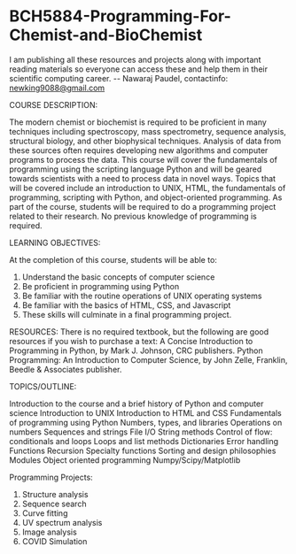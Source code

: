 # BCH5884-Programming-For-Chemist-and-BioChemist

I am publishing all these resources and projects along with important reading materials so everyone can access these and help them in their scientific computing career. -- Nawaraj Paudel, contactinfo: newking9088@gmail.com

COURSE DESCRIPTION:

The modern chemist or biochemist is required to be proficient in many techniques including spectroscopy, mass spectrometry, sequence analysis, structural biology, and other biophysical techniques. Analysis of data from these sources often requires developing new algorithms and computer programs to process the data. This course will cover the fundamentals of programming using the scripting language Python and will be geared towards scientists with a need to process data in novel ways. Topics that will be covered include an introduction to UNIX, HTML, the fundamentals of programming, scripting with Python, and object-oriented programming. As part of the course, students will be required to do a programming project related to their research. No previous knowledge of programming is required.

LEARNING OBJECTIVES:

At the completion of this course, students will be able to:

1. Understand the basic concepts of computer science
2. Be proficient in programming using Python
3. Be familiar with the routine operations of UNIX operating systems
4. Be familiar with the basics of HTML, CSS, and Javascript
5. These skills will culminate in a final programming project.

RESOURCES:
There is no required textbook, but the following are good resources if you wish to purchase a text: A Concise Introduction to Programming in Python, by Mark J. Johnson, CRC publishers. Python Programming: An Introduction to Computer Science, by John Zelle, Franklin, Beedle & Associates publisher.


TOPICS/OUTLINE:

Introduction to the course and a brief history of Python and computer science
Introduction to UNIX
Introduction to HTML and CSS
Fundamentals of programming using Python
Numbers, types, and libraries
Operations on numbers
Sequences and strings
File I/O
String methods
Control of flow: conditionals and loops
Loops and list methods
Dictionaries
Error handling
Functions
Recursion
Specialty functions
Sorting and design philosophies
Modules
Object oriented programming
Numpy/Scipy/Matplotlib

Programming Projects:

1. Structure analysis
2. Sequence search
3. Curve fitting
4. UV spectrum analysis
5. Image analysis
6. COVID Simulation
